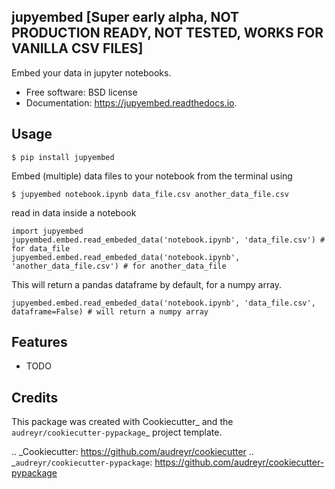 jupyembed [Super early alpha, NOT PRODUCTION READY, NOT TESTED, WORKS FOR VANILLA CSV FILES]
---------


Embed your data in jupyter notebooks.


* Free software: BSD license
* Documentation: https://jupyembed.readthedocs.io.


Usage
--------

```
$ pip install jupyembed
```

Embed (multiple) data files to your notebook from the terminal using
```
$ jupyembed notebook.ipynb data_file.csv another_data_file.csv
```

read in data inside a notebook

```
import jupyembed
jupyembed.embed.read_embeded_data('notebook.ipynb', 'data_file.csv') # for data_file
jupyembed.embed.read_embeded_data('notebook.ipynb', 'another_data_file.csv') # for another_data_file

```

This will return a pandas dataframe by default, for a numpy array.

```
jupyembed.embed.read_embeded_data('notebook.ipynb', 'data_file.csv', dataframe=False) # will return a numpy array

```
Features
--------

* TODO

Credits
-------

This package was created with Cookiecutter_ and the `audreyr/cookiecutter-pypackage`_ project template.

.. _Cookiecutter: https://github.com/audreyr/cookiecutter
.. _`audreyr/cookiecutter-pypackage`: https://github.com/audreyr/cookiecutter-pypackage
